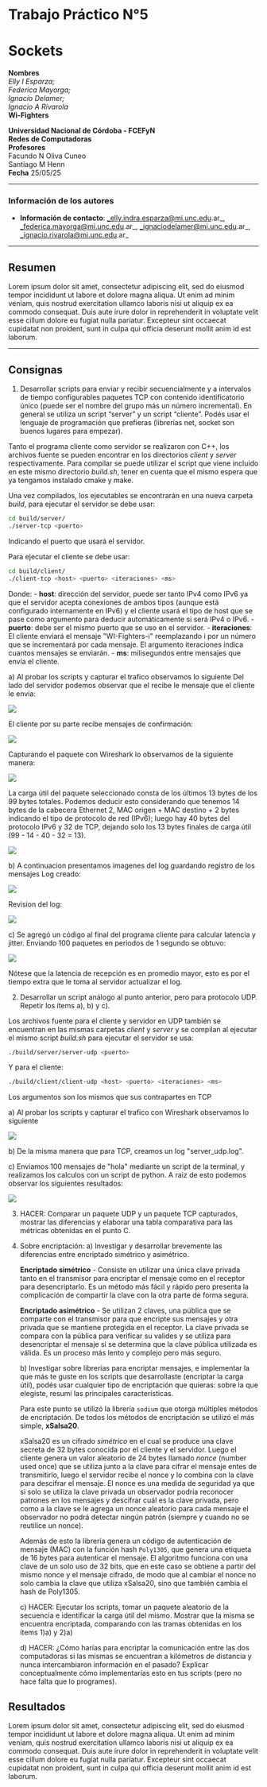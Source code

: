 

# Trabajo Práctico N°5
# Sockets

**Nombres**  
_Elly I Esparza;_  
_Federica Mayorga;_  
_Ignacio Delamer;_  
_Ignacio A Rivarola_  
**Wi-Fighters**

**Universidad Nacional de Córdoba - FCEFyN**  
**Redes de Computadoras**  
**Profesores**  
Facundo N Oliva Cuneo  
Santiago M Henn  
**Fecha**
25/05/25

---

### Información de los autores

- **Información de contacto**: _elly.indra.esparza@mi.unc.edu.ar_,  _federica.mayorga@mi.unc.edu.ar_,  _ignaciodelamer@mi.unc.edu.ar_,  _ignacio.rivarola@mi.unc.edu.ar_

---

## Resumen  

Lorem ipsum dolor sit amet, consectetur adipiscing elit, sed do eiusmod tempor incididunt ut labore et dolore magna aliqua. Ut enim ad minim veniam, quis nostrud exercitation ullamco laboris nisi ut aliquip ex ea commodo consequat. Duis aute irure dolor in reprehenderit in voluptate velit esse cillum dolore eu fugiat nulla pariatur. Excepteur sint occaecat cupidatat non proident, sunt in culpa qui officia deserunt mollit anim id est laborum.

---

## Consignas

1) Desarrollar scripts para enviar y recibir secuencialmente y a intervalos de tiempo configurables paquetes TCP con contenido identificatorio único (puede ser el nombre del grupo más un número incremental). En general se utiliza un script “server” y un script “cliente”. Podés usar el lenguaje de programación que prefieras (librerías net, socket son buenos lugares para empezar).

Tanto el programa cliente como servidor se realizaron con C++, los archivos fuente se pueden encontrar en los directorios *client* y *server* respectivamente. Para compilar se puede utilizar el script que viene incluido en este mismo directorio *build.sh*, tener en cuenta que el mismo espera que ya tengamos instalado cmake y make.

Una vez compilados, los ejecutables se encontrarán en una nueva carpeta *build*, para ejecutar el servidor se debe usar:

```bash
cd build/server/
./server-tcp <puerto>
```

Indicando el puerto que usará el servidor.

Para ejecutar el cliente se debe usar:

```bash
cd build/client/
./client-tcp <host> <puerto> <iteraciones> <ms>
```

Donde:
	- **host**: dirección del servidor, puede ser tanto IPv4 como IPv6 ya que el servidor acepta conexiones de ambos tipos (aunque está configurado internamente en IPv6) y el cliente usará el tipo de host que se pase como argumento para deducir automáticamente si será IPv4 o IPv6.
	- **puerto**: debe ser el mismo puerto que se uso en el servidor.
	- **iteraciones**: El cliente enviará el mensaje "WI-Fighters-i" reemplazando i por un número que se incrementará por cada mensaje. El argumento iteraciones indica cuantos mensajes se enviarán.
	- **ms**: milisegundos entre mensajes que envía el cliente.

   a) Al probar los scripts y capturar el trafico observamos lo siguiente
   Del lado del servidor podemos observar que el recibe le mensaje que el cliente le envía:
   <p><img src="./img/TPN5_Server_TCP.png"><br></p>
   
   El cliente por su parte recibe mensajes de confirmación:
   
   <p><img src="./img/TPN5_Client_TCP.png"><br></p>
   
   Capturando el paquete con Wireshark lo observamos de la siguiente manera:
   
   <p><img src="./img/TPN5_Wireshark_TCP.png"><br></p>

   La carga útil del paquete seleccionado consta de los últimos 13 bytes de los 99 bytes totales. Podemos deducir esto considerando que tenemos 14 bytes de la cabecera Ethernet 2, MAC origen + MAC destino + 2 bytes indicando el tipo de protocolo de red (IPv6); luego hay 40 bytes del protocolo IPv6 y 32 de TCP, dejando solo los 13 bytes finales de carga útil (99 - 14 - 40 - 32 = 13).
   
   <p><img src="./img/TPN5_TCP_Carga_Util.png"><br></p>

   b) A continuacion presentamos imagenes del log guardando registro de los mensajes
   Log creado:
   <p><img src="./img/log1.png"><br></p>
   
   Revision del log:
   
   <p><img src="./img/TPN5_TCP_Log.png"><br></p>

   c) Se agregó un código al final del programa cliente para calcular latencia y jitter. Enviando 100 paquetes en periodos de 1 segundo se obtuvo:
   
   <p><img src="./img/TPN5_TCP_RTT.png"><br></p>

   Nótese que la latencia de recepción es en promedio mayor, esto es por el tiempo extra que le toma al servidor actualizar el log.

2) Desarrollar un script análogo al punto anterior, pero para protocolo UDP. Repetir los ítems a), b) y c).

Los archivos fuente para el cliente y servidor en UDP también se encuentran en las mismas carpetas *client* y *server* y se compilan al ejecutar el mismo script *build.sh* para ejecutar el servidor se usa:

```bash
./build/server/server-udp <puerto>
```

Y para el cliente:

```bash
./build/client/client-udp <host> <puerto> <iteraciones> <ms>
```

Los argumentos son los mismos que sus contrapartes en TCP


   a) Al probar los scripts y capturar el trafico con Wireshark observamos lo siguiente 
   <p><img src="./img/wire_udp.png"><br></p>

   b) De la misma manera que para TCP, creamos un log "server_udp.log".

   c) Enviamos 100 mensajes de "hola" mediante un script de la terminal, y realizamos los calculos con un script de python. 
   A raiz de esto podemos observar los siguientes resultados:
   <p><img src="./img/Calculo_Latencia_UDP.png"><br></p>


3) HACER: Comparar un paquete UDP y un paquete TCP capturados, mostrar las diferencias y elaborar una tabla comparativa para las métricas obtenidas en el punto C.

4) Sobre encriptación:
   a) Investigar y desarrollar brevemente las diferencias entre encriptado simétrico y asimétrico.
   
   **Encriptado simétrico** - Consiste en utilizar una única clave privada tanto en el transmisor para encriptar el mensaje como en el receptor para desencriptarlo. Es un método más fácil y rápido pero presenta la complicación de compartir la clave con la otra parte de forma segura.
   
   **Encriptado asimétrico** - Se utilizan 2 claves, una pública que se comparte con el transmisor para que encripte sus mensajes y otra privada que se mantiene protegida en el receptor. La clave privada se compara con la pública para verificar su valides y se utiliza para desencriptar el mensaje si se determina que la clave pública utilizada es válida. Es un proceso más lento y complejo pero más seguro.
   
   b) Investigar sobre librerías para encriptar mensajes, e implementar la que más te guste en los scripts que desarrollaste (encriptar la carga útil), podés usar cualquier tipo de encriptación que quieras: sobre la que elegiste, resumí las principales características.
   
   Para este punto se utilizó la librería `sodium` que otorga múltiples métodos de encriptación. De todos los métodos de encriptación se utilizó el más simple, **xSalsa20**.
   
   xSalsa20 es un cifrado *simétrico* en el cual se produce una clave secreta de 32 bytes conocida por el cliente y el servidor. Luego el cliente genera un valor aleatorio de 24 bytes llamado *nonce* (number used once) que se utiliza junto a la clave para cifrar el mensaje entes de transmitirlo, luego el servidor recibe el nonce y lo combina con la clave para descifrar el mensaje. El nonce es una medida de seguridad ya que si solo se utiliza la clave privada un observador podría reconocer patrones en los mensajes y descifrar cuál es la clave privada, pero como a la clave se le agrega un nonce aleatorio para cada mensaje el observador no podrá detectar ningún patrón (siempre y cuando no se reutilice un nonce).
   
   Además de esto la librería genera un código de autenticación de mensaje (MAC) con la función hash `Poly1305`, que genera una etiqueta de 16 bytes para autenticar el mensaje. El algoritmo funciona con una clave de un solo uso de 32 bits, que en este caso se obtiene a partir del mismo nonce y el mensaje cifrado, de modo que al cambiar el nonce no solo cambia la clave que utiliza xSalsa20, sino que también cambia el hash de Poly1305.
   
   c) HACER: Ejecutar los scripts, tomar un paquete aleatorio de la secuencia e identificar la carga útil del mismo. Mostrar que la misma se encuentra encriptada, comparando con las tramas obtenidas en los ítems 1)a) y 2)a)

   d) HACER: ¿Cómo harías para encriptar la comunicación entre las dos computadoras si las mismas se encuentran a kilómetros de distancia y nunca intercambiaron información en el pasado? Explicar conceptualmente cómo implementarías esto en tus scripts (pero no hace falta que lo programes).


## Resultados

Lorem ipsum dolor sit amet, consectetur adipiscing elit, sed do eiusmod tempor incididunt ut labore et dolore magna aliqua. Ut enim ad minim veniam, quis nostrud exercitation ullamco laboris nisi ut aliquip ex ea commodo consequat. Duis aute irure dolor in reprehenderit in voluptate velit esse cillum dolore eu fugiat nulla pariatur. Excepteur sint occaecat cupidatat non proident, sunt in culpa qui officia deserunt mollit anim id est laborum.
